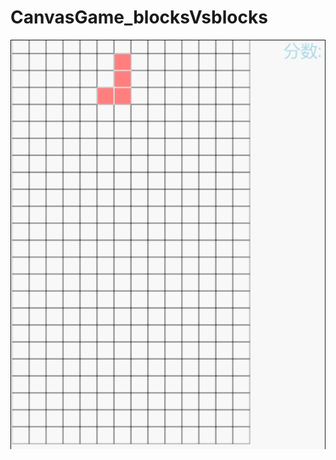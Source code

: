 # CanvasGame_blocksVsblocks
![image](https://github.com/MaGuax/CanvasGame_blocksVsblocks/raw/master/show.gif)

